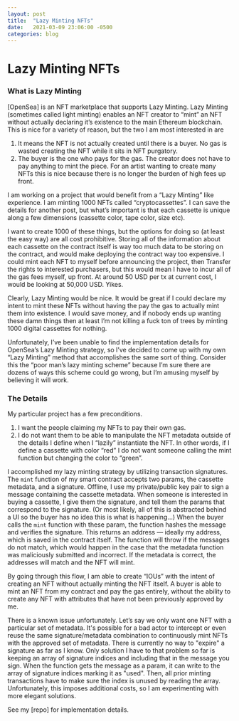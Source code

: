 ```yaml
---
layout: post
title:  "Lazy Minting NFTs"
date:   2021-03-09 23:06:00 -0500
categories: blog
---
```

# Lazy Minting NFTs
### What is Lazy Minting
[OpenSea] is an NFT marketplace that supports Lazy Minting. Lazy Minting (sometimes called light minting) enables an NFT creator to “mint” an NFT without actually declaring it’s existence to the main Ethereum blockchain. This is nice for a variety of reason, but the two I am most interested in are

1. It means the NFT is not actually created until there is a buyer. No gas is wasted creating the NFT while it sits in NFT purgatory.
2. The buyer is the one who pays for the gas. The creator does not have to pay anything to mint the piece. For an artist wanting to create many NFTs this is nice because there is no longer the burden of high fees up front.

I am working on a project that would benefit from a “Lazy Minting” like experience. I am minting 1000 NFTs called “cryptocassettes”. I can save the details for another post, but what’s important is that each cassette is unique along a few dimensions (cassette color, tape color, size etc).

I want to create 1000 of these things, but the options for doing so (at least the easy way) are all cost prohibitive. Storing all of the information about each cassette on the contract itself is way too much data to be storing on the contract, and would make deploying the contract way too expensive. I could mint each NFT to myself before announcing the project, then Transfer the rights to interested purchasers, but this would mean I have to incur all of the gas fees myself, up front. At around 50 USD per tx at current cost, I would be looking at 50,000 USD. Yikes.

Clearly, Lazy Minting would be nice. It would be great if I could declare my intent to mint these NFTs without having the pay the gas to actually mint them into existence. I would save money, and if nobody ends up wanting these damn things then at least I’m not killing a fuck ton of trees by minting 1000 digital cassettes for nothing.

Unfortunately, I’ve been unable to find the implementation details for OpenSea’s Lazy Minting strategy, so I’ve decided to come up with my own “Lazy Minting” method that accomplishes the same sort of thing. Consider this the “poor man’s lazy minting scheme” because I’m sure there are dozens of ways this scheme could go wrong, but I’m amusing myself by believing it will work.

### The Details
My particular project has a few preconditions.
1. I want the people claiming my NFTs to pay their own gas.
2. I do not want them to be able to manipulate the NFT metadata outside of the details I define when I “lazily” instantiate the NFT. In other words, if I define a cassette with color “red” I do not want someone calling the mint function but changing the color to “green”.

I accomplished my lazy minting strategy by utilizing transaction signatures. The `mint` function of my smart contract accepts two params, the cassette metadata, and a signature. Offline, I use my private/public key pair to sign a message containing the cassette metadata. When someone is interested in buying a cassette, I give them the signature, and tell them the params that correspond to the signature. (Or most likely, all of this is abstracted behind a UI so the buyer has no idea this is what is happening…) When the buyer calls the `mint` function with these param, the function hashes the message and verifies the signature. This returns an address — ideally my address, which is saved in the contract itself. The function will throw if the messages do not match, which would happen in the case that the metadata function was maliciously submitted and incorrect. If the metadata is correct, the addresses will match and the NFT will mint.

By going through this flow, I am able to create “IOUs” with the intent of creating an NFT without actually minting the NFT itself. A buyer is able to mint an NFT from my contract and pay the gas entirely, without the ability to create any NFT with attributes that have not been previously approved by me.

There is a known issue unfortunately. Let’s say we only want one NFT with a particular set of metadata. It's possible for a bad actor to intercept or even reuse the same signature/metadata combination to continuously mint NFTs with the approved set of metadata. There is currently no way to "expire" a signature as far as I know. Only solution I have to that problem so far is keeping an array of signature indices and including that in the message you sign. When the function gets the message as a param, it can write to the array of signature indices marking it as "used". Then, all prior minting transactions have to make sure the index is unused by reading the array. Unfortunately, this imposes additional costs, so I am experimenting with more elegant solutions.

See my [repo] for implementation details.